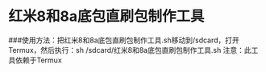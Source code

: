 # 红米8和8a底包直刷包制作工具
###使用方法：把红米8和8a底包直刷包制作工具.sh移动到/sdcard，打开Termux，然后执行：sh /sdcard/红米8和8a底包直刷包制作工具.sh
注意：此工具依赖于Termux
